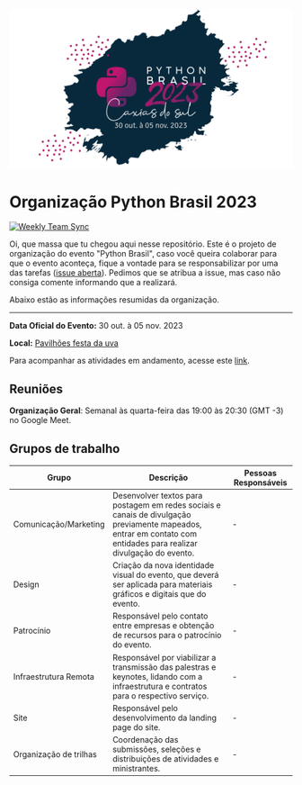 ![Organização capa!](./assets/capa.png)
# Organização Python Brasil 2023

[![Weekly Team Sync](https://github.com/pythonbrasil/pybr2023-org/actions/workflows/ISSUE_CREATION_WORKFLOW.yml/badge.svg?branch=main)](https://github.com/pythonbrasil/pybr2023-org/actions/workflows/ISSUE_CREATION_WORKFLOW.yml)

Oi, que massa que tu chegou aqui nesse repositório. Este é o projeto de organização do evento "Python Brasil", caso você queira colaborar para que o evento aconteça, fique a vontade para se responsabilizar por uma das tarefas ([issue aberta](https://github.com/pythonbrasil/pybr2023-org/issues)). Pedimos que se atribua a issue, mas caso não consiga comente informando que a realizará.

Abaixo estão as informações resumidas da organização.

-------------

**Data Oficial do Evento:** 30 out. à 05 nov. 2023

**Local:** [Pavilhões festa da uva](https://goo.gl/maps/Mq417JFtiUSCEYHm6)

Para acompanhar as atividades em andamento, acesse este [link](https://github.com/orgs/pythonbrasil/projects/5). 

## Reuniões

**Organização Geral**: Semanal às quarta-feira das 19:00 às 20:30 (GMT -3) no Google Meet.

## Grupos de trabalho
| Grupo | Descrição | Pessoas Responsáveis |
|---|---|---|
| Comunicação/Marketing | Desenvolver textos para postagem em redes sociais e canais de divulgação previamente mapeados, entrar em contato com entidades para realizar divulgação do evento. | - |
| Design | Criação da nova identidade visual do evento, que deverá ser aplicada para materiais gráficos e digitais que do evento.| - | 
| Patrocínio | Responsável pelo contato entre empresas e obtenção de recursos para o patrocínio do evento.| - |
| Infraestrutura Remota | Responsável por viabilizar a transmissão das palestras e keynotes, lidando com a infraestrutura e contratos para o respectivo serviço. | - |
| Site | Responsável pelo desenvolvimento da landing page do site. | - |
| Organização de trilhas | Coordenação das submissões, seleções e distribuições de atividades e ministrantes. | - |
